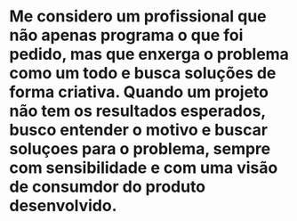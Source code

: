 # Me considero um profissional que não apenas programa o que foi pedido, mas que enxerga o problema como um todo e busca soluções de forma criativa. Quando um projeto não tem os resultados esperados, busco entender o motivo e buscar soluçoes para o problema, sempre com sensibilidade e com uma visão de consumdor do produto desenvolvido.
